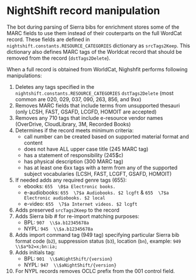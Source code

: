 # NightShift record manipulation

The bot during parsing of Sierra bibs for enrichment stores some of the MARC fields to use them instead of their couterparts on the full WordCat record. These fields are defined in `nightshift.constants.RESOURCE_CATEGORIES` dictionary as `srcTags2Keep`. This dictionary also defines MARC tags of the Worldcat record that should be removed from the record (`dstTags2Delete`).

When a full record is obtained from WorldCat, Nighshfit performs following manipulations:
1. Deletes any tags specified in the `nightshift.constants.RESOURCE_CATEGORIES` `dstTags2Delete` (most common are 020, 029, 037, 090, 263, 856, and 9xx)
2. Removes MARC fields that include terms from unsupported thesauri (only LCSH, FAST, GSAFD, LCGFD, HOMOIT are accepted)
3. Removes any 710 tags that include e-resource vendor names (OverDrive, CloudLibrary, 3M, Recorded Books)
4. Determines if the record meets minimum criteria:
    + call number can be created based on supported material format and content
    + does not have ALL upper case title (245 MARC tag)
    + has a statement of responsibility (245$c)
    + has physical description (300 MARC tag)
    + has at least one 6xx tags with a term from any of the supported subject vocabularies (LCSH, FAST, LCGFT, GSAFD, HOMOIT)
5. If needed adds any required genre tags (655):
    + ebooks: `655  \0$a Electronic books.`
    + e-audiobooks: `655  \7$a Audiobooks. $2 lcgft` & `655  \7$a Electronic audiobooks. $2 local`
    + e-video: `655  \7$a Internet videos. $2 lcgft`
6. Adds preserved `srcTags2Keep` to the record
7. Adds Sierra bib # for re-import matching purposes:
    + BPL: `907  \\$a.b12345678a`
    + NYPL: `945  \\$a.b12345678a`
8.  Adds import command tag (949 tag) specifying particular Sierra bib format code (`b2`), suppression status (`b3`), location (`bn`), example: `949  \\$a*b2=x;bn:ia;`
9. Adds initials tag:
    + BPL: `901  \\$aNightShift/{version}`
    + NYPL: `947  \\$aNightShift/{version}`
10. For NYPL records removes OCLC prefix from the 001 control field.


